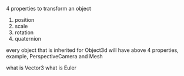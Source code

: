 4 properties to transform an object

1. position
2. scale
3. rotation
4. quaternion

every object that is inherited for Object3d will have above 4 properties, example, PerspectiveCamera and Mesh

what is Vector3
what is Euler
